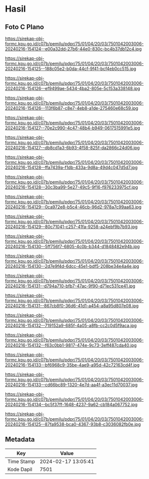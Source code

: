 # Hasil

## Foto C Plano

https://sirekap-obj-formc.kpu.go.id/c07b/pemilu/pdpr/75/01/04/20/03/7501042003006-20240216-154124--e00a32dd-27b6-44e0-830c-bc4b37db12c4.jpg

https://sirekap-obj-formc.kpu.go.id/c07b/pemilu/pdpr/75/01/04/20/03/7501042003006-20240216-154125--188c05e2-b0da-44cf-9f41-bcf4eb0cc515.jpg

https://sirekap-obj-formc.kpu.go.id/c07b/pemilu/pdpr/75/01/04/20/03/7501042003006-20240216-154126--ef9499ae-5434-4ba2-805e-5c153a338148.jpg

https://sirekap-obj-formc.kpu.go.id/c07b/pemilu/pdpr/75/01/04/20/03/7501042003006-20240216-154126--113f6b87-c8e7-4eb8-a1de-275460e68c59.jpg

https://sirekap-obj-formc.kpu.go.id/c07b/pemilu/pdpr/75/01/04/20/03/7501042003006-20240216-154127--70e2c990-4c47-48b4-b949-0617515991e5.jpg

https://sirekap-obj-formc.kpu.go.id/c07b/pemilu/pdpr/75/01/04/20/03/7501042003006-20240216-154127--db8cd1a3-6b93-4f58-825f-da2866c24d06.jpg

https://sirekap-obj-formc.kpu.go.id/c07b/pemilu/pdpr/75/01/04/20/03/7501042003006-20240216-154128--ffa7439a-f1db-433a-9d8a-49d4c047d5d7.jpg

https://sirekap-obj-formc.kpu.go.id/c07b/pemilu/pdpr/75/01/04/20/03/7501042003006-20240216-154128--30c3ba99-5e27-49c5-9f16-f976233975cf.jpg

https://sirekap-obj-formc.kpu.go.id/c07b/pemilu/pdpr/75/01/04/20/03/7501042003006-20240216-154129--0ca972e8-b5c4-46cb-96d2-978a7c99aa63.jpg

https://sirekap-obj-formc.kpu.go.id/c07b/pemilu/pdpr/75/01/04/20/03/7501042003006-20240216-154129--80c71041-c257-41fa-9258-a24ebf9b7b93.jpg

https://sirekap-obj-formc.kpu.go.id/c07b/pemilu/pdpr/75/01/04/20/03/7501042003006-20240216-154130--5ff756f7-6805-4c0b-b344-d1848482e94b.jpg

https://sirekap-obj-formc.kpu.go.id/c07b/pemilu/pdpr/75/01/04/20/03/7501042003006-20240216-154130--2d7e9f4d-6dcc-45e1-bdf5-208be34e4a4e.jpg

https://sirekap-obj-formc.kpu.go.id/c07b/pemilu/pdpr/75/01/04/20/03/7501042003006-20240216-154131--d794a710-bfb7-47ac-9f90-d71ec531ce41.jpg

https://sirekap-obj-formc.kpu.go.id/c07b/pemilu/pdpr/75/01/04/20/03/7501042003006-20240216-154131--867cb8f0-36d6-41d1-a454-a8a95d807e08.jpg

https://sirekap-obj-formc.kpu.go.id/c07b/pemilu/pdpr/75/01/04/20/03/7501042003006-20240216-154132--719152a9-685f-4a05-a8fb-cc2c0d5f9aca.jpg

https://sirekap-obj-formc.kpu.go.id/c07b/pemilu/pdpr/75/01/04/20/03/7501042003006-20240216-154132--f63c0bb1-9817-474e-9c73-3eff487cda40.jpg

https://sirekap-obj-formc.kpu.go.id/c07b/pemilu/pdpr/75/01/04/20/03/7501042003006-20240216-154133--bf6968c9-35be-4ae9-a95d-42c72163cd4f.jpg

https://sirekap-obj-formc.kpu.go.id/c07b/pemilu/pdpr/75/01/04/20/03/7501042003006-20240216-154133--cd66bc89-1320-4e7d-aa4f-a3ec11d70037.jpg

https://sirekap-obj-formc.kpu.go.id/c07b/pemilu/pdpr/75/01/04/20/03/7501042003006-20240216-154134--bc5f37ff-1648-4237-9a62-cb184a067752.jpg

https://sirekap-obj-formc.kpu.go.id/c07b/pemilu/pdpr/75/01/04/20/03/7501042003006-20240216-154125--87fa9538-bca0-4367-93b8-c3036082fb0e.jpg


## Metadata

| Key        | Value               |
| ---------- | ------------------- |
| Time Stamp | 2024-02-17 13:05:41 |
| Kode Dapil | 7501                |



